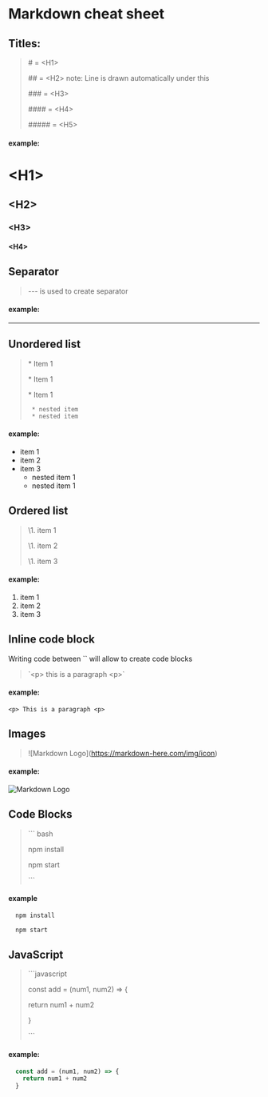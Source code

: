# Markdown cheat sheet

## Titles:

>  \#  =  \<H1> 
>
> \#\# = \<H2>   note: Line is drawn automatically under this
>
>  \#\#\# = \<H3> 
>
> \#\#\#\# = \<H4> 
>
>  \#\#\#\#\# = \<H5> 
>

#### example:
# \<H1>
## \<H2>
### \<H3>
#### \<H4>



## Separator


> \-\-\- is used to create separator

#### example: 

---

## Unordered list

> \* Item 1
>
> \* Item 1
>
> \* Item 1 
>
>      * nested item 
>      * nested item 

#### example:

* item 1
* item 2
* item 3
  * nested item 1
  * nested item 1

## Ordered list

> \1. item 1
>
> \1. item 2
>
> \1. item 3


#### example:

1. item 1
1. item 2
1. item 3

## Inline code block

Writing code between `` will allow to create code blocks

> \`\<p> this is a paragraph \<p>`
>

#### example:
  `<p> This is a paragraph <p>`

## Images



> \!\[Markdown Logo]\(https://markdown-here.com/img/icon)
>

#### example:

![Markdown Logo](https://markdown-here.com/img/icon256.png)

## Code Blocks

> \`\`\` bash
>
> npm install
>
> npm start
>
> \`\`\`

#### example

```bash
  npm install

  npm start
  ```

## JavaScript

> \`\`\`javascript
>
> const add = (num1, num2) => {
>
> return num1 + num2
>
>}
>
> \`\`\`

#### example:

```javascript
  const add = (num1, num2) => {
    return num1 + num2
  } 
  ```
